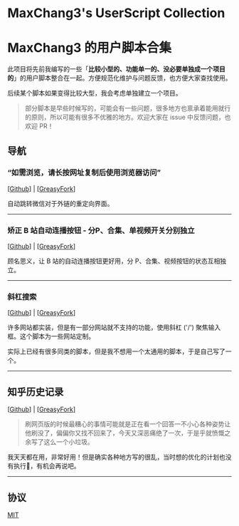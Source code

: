 # MaxChang3's UserScript Collection

# MaxChang3 的用户脚本合集

此项目将先前我编写的一些「**比较小型的、功能单一的、没必要单独成一个项目的**」的用户脚本整合在一起。方便规范化维护与问题反馈，也方便大家查找使用。

后续某个脚本如果变得比较大型，我会考虑单独建立一个项目。

> 部分脚本是早些时候写的，可能会有一些问题，很多地方也禀承着能用就行的原则，所以可能有很多不优雅的地方。欢迎大家在 issue 中反馈问题，也欢迎 PR！

## 导航

### “如需浏览，请长按网址复制后使用浏览器访问” 

[[Github](./anti-wechat-anti-external-links)] | [[GreasyFork](https://greasyfork.org/scripts/406675)]

自动跳转微信对于外链的重定向界面。

---

### 矫正 B 站自动连播按钮 - 分P、合集、单视频开关分别独立 

[[Github](./correct-next-button/)] | [[GreasyFork](https://greasyfork.org/scripts/451504)]

顾名思义，让 B 站的自动连播按钮更好用，分 P、合集、视频按钮的状态互相独立。

---

### 斜杠搜索

[[Github](./slash-to-search/)] | [[GreasyFork](https://greasyfork.org/scripts/472986)]

许多网站都实装，但是有一部分网站就不支持的功能，使用斜杠 ('/') 聚焦输入框。这个脚本为一些网站定制。

实际上已经有很多同类的脚本，但是我不想用一个太通用的脚本，于是自己写了一个。

---

## 知乎历史记录

[[Github](./zhihu-history/)] | [[GreasyFork](https://greasyfork.org/scripts/459852)]

> 刷网页版的时候最糟心的事情可能就是正在看一个回答一不小心各种姿势让他刷没了，偏偏你又找不回来了，今天又深恶痛绝了一次，于是乎就愤慨之余写了这么一个小垃圾。

我天天都在用，非常好用！但是确实各种地方写的很乱，当时想的优化的计划也没有执行🤣，有机会再说吧。

---


## 协议

[MIT](./LICENSE)
